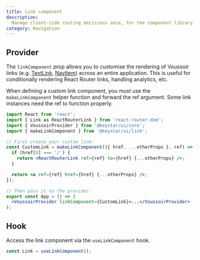 ```yaml
---
title: Link component
description:
  Manage client-side routing decisions once, for the component library.
category: Navigation
---
```


## Provider

The `linkComponent` prop allows you to customise the rendering of Voussoir links
(e.g. [TextLink](/package/link/text-link), [NavItem](/package/nav-list)) across
an entire application. This is useful for conditionally rendering React Router
links, handling analytics, etc.

When defining a custom link component, you must use the `makeLinkComponent`
helper function and forward the ref argument. Some link instances need the ref
to function properly.

```jsx
import React from 'react';
import { Link as ReactRouterLink } from 'react-router-dom';
import { VoussoirProvider } from '@keystar/ui/core';
import { makeLinkComponent } from '@keystar/ui/link';

// First create your custom link:
const CustomLink = makeLinkComponent(({ href, ...otherProps }, ref) => {
  if (href[0] === '/') {
    return <ReactRouterLink ref={ref} to={href} {...otherProps} />;
  }

  return <a ref={ref} href={href} {...otherProps} />;
});

// Then pass it to the provider:
export const App = () => (
  <VoussoirProvider linkComponent={CustomLink}>...</VoussoirProvider>
);
```

## Hook

Access the link component via the `useLinkComponent` hook.

```jsx
const Link = useLinkComponent();
```
